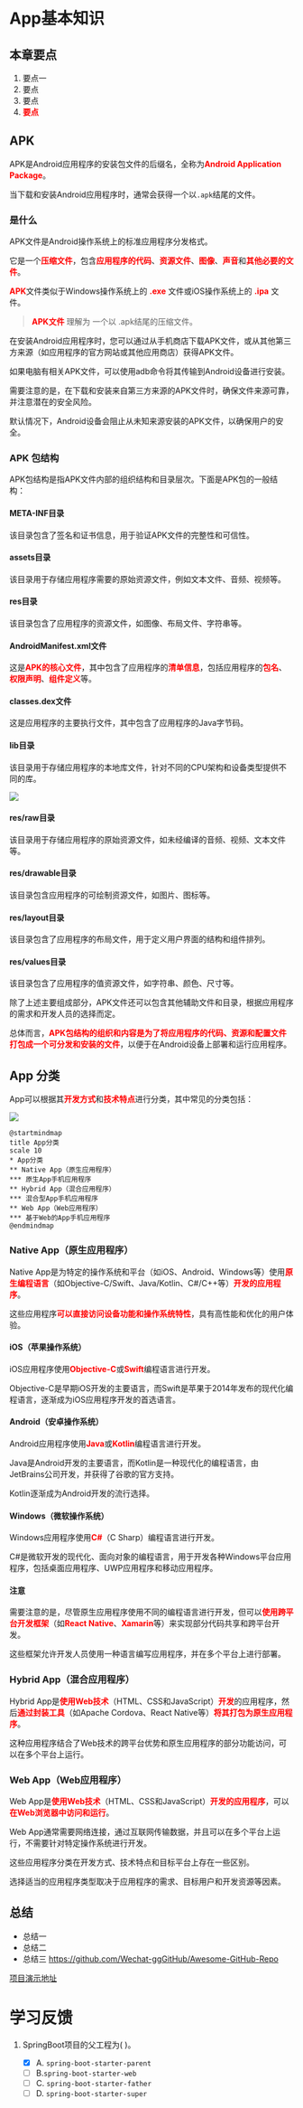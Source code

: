 # App基本知识
## 本章要点
1. 要点一
1. 要点
1. 要点
1. **要点**

## APK


APK是Android应用程序的安装包文件的后缀名，全称为**Android Application Package**。

当下载和安装Android应用程序时，通常会获得一个以`.apk`结尾的文件。

### 是什么

APK文件是Android操作系统上的标准应用程序分发格式。

它是一个**压缩文件**，包含**应用程序的代码**、**资源文件**、**图像**、**声音**和**其他必要的文件**。

**APK**文件类似于Windows操作系统上的 **.exe** 文件或iOS操作系统上的 **.ipa** 文件。

>**APK文件** 理解为 一个以 .apk结尾的压缩文件。

在安装Android应用程序时，您可以通过从手机商店下载APK文件，或从其他第三方来源（如应用程序的官方网站或其他应用商店）获得APK文件。

如果电脑有相关APK文件，可以使用adb命令将其传输到Android设备进行安装。

需要注意的是，在下载和安装来自第三方来源的APK文件时，确保文件来源可靠，并注意潜在的安全风险。

默认情况下，Android设备会阻止从未知来源安装的APK文件，以确保用户的安全。


### APK 包结构

APK包结构是指APK文件内部的组织结构和目录层次。下面是APK包的一般结构：

#### META-INF目录

该目录包含了签名和证书信息，用于验证APK文件的完整性和可信性。

#### assets目录

该目录用于存储应用程序需要的原始资源文件，例如文本文件、音频、视频等。

#### res目录

该目录包含了应用程序的资源文件，如图像、布局文件、字符串等。

#### AndroidManifest.xml文件

这是**APK的核心文件**，其中包含了应用程序的**清单信息**，包括应用程序的**包名**、**权限声明**、**组件定义**等。

#### classes.dex文件

这是应用程序的主要执行文件，其中包含了应用程序的Java字节码。

#### lib目录

该目录用于存储应用程序的本地库文件，针对不同的CPU架构和设备类型提供不同的库。


![](assets/20230522120151.png)

#### res/raw目录

该目录用于存储应用程序的原始资源文件，如未经编译的音频、视频、文本文件等。

#### res/drawable目录

该目录包含应用程序的可绘制资源文件，如图片、图标等。

#### res/layout目录

该目录包含了应用程序的布局文件，用于定义用户界面的结构和组件排列。

#### res/values目录

该目录包含了应用程序的值资源文件，如字符串、颜色、尺寸等。


除了上述主要组成部分，APK文件还可以包含其他辅助文件和目录，根据应用程序的需求和开发人员的选择而定。

总体而言，**APK包结构的组织和内容是为了将应用程序的代码、资源和配置文件打包成一个可分发和安装的文件**，以便于在Android设备上部署和运行应用程序。

## App 分类

App可以根据其**开发方式**和**技术特点**进行分类，其中常见的分类包括：

![](assets/20230522143112.png)

```plantuml
@startmindmap
title App分类
scale 10
* App分类
** Native App（原生应用程序）
*** 原生App手机应用程序
** Hybrid App（混合应用程序）
*** 混合型App手机应用程序
** Web App（Web应用程序）
*** 基于Web的App手机应用程序
@endmindmap
```

### Native App（原生应用程序）

Native App是为特定的操作系统和平台（如iOS、Android、Windows等）使用**原生编程语言**（如Objective-C/Swift、Java/Kotlin、C#/C++等）**开发的应用程序**。


这些应用程序**可以直接访问设备功能和操作系统特性**，具有高性能和优化的用户体验。

#### iOS（苹果操作系统）

iOS应用程序使用**Objective-C**或**Swift**编程语言进行开发。

Objective-C是早期iOS开发的主要语言，而Swift是苹果于2014年发布的现代化编程语言，逐渐成为iOS应用程序开发的首选语言。

#### Android（安卓操作系统）

Android应用程序使用**Java**或**Kotlin**编程语言进行开发。

Java是Android开发的主要语言，而Kotlin是一种现代化的编程语言，由JetBrains公司开发，并获得了谷歌的官方支持。

Kotlin逐渐成为Android开发的流行选择。

#### Windows（微软操作系统）

Windows应用程序使用**C#**（C Sharp）编程语言进行开发。

C#是微软开发的现代化、面向对象的编程语言，用于开发各种Windows平台应用程序，包括桌面应用程序、UWP应用程序和移动应用程序。

#### 注意

需要注意的是，尽管原生应用程序使用不同的编程语言进行开发，但可以**使用跨平台开发框架**（如**React Native**、**Xamarin**等）来实现部分代码共享和跨平台开发。

这些框架允许开发人员使用一种语言编写应用程序，并在多个平台上进行部署。


### Hybrid App（混合应用程序）

Hybrid App是**使用Web技术**（HTML、CSS和JavaScript）**开发**的应用程序，然后**通过封装工具**（如Apache Cordova、React Native等）**将其打包为原生应用程序**。

这种应用程序结合了Web技术的跨平台优势和原生应用程序的部分功能访问，可以在多个平台上运行。

### Web App（Web应用程序）

Web App是**使用Web技术**（HTML、CSS和JavaScript）**开发的应用程序**，可以**在Web浏览器中访问和运行**。

Web App通常需要网络连接，通过互联网传输数据，并且可以在多个平台上运行，不需要针对特定操作系统进行开发。



这些应用程序分类在开发方式、技术特点和目标平台上存在一些区别。

选择适当的应用程序类型取决于应用程序的需求、目标用户和开发资源等因素。

## 总结
- 总结一
- 总结二
- 总结三
https://github.com/Wechat-ggGitHub/Awesome-GitHub-Repo

[项目演示地址](https://github.com/testeru-pro/junit5-demo/tree/main/junit5-basic)


# 学习反馈

1. SpringBoot项目的父工程为( )。

   - [x] A. `spring-boot-starter-parent`
   - [ ] B.`spring-boot-starter-web`
   - [ ] C. `spring-boot-starter-father`
   - [ ] D. `spring-boot-starter-super`
<style>
  strong {
    color: red;
    font-weight: bolder;
  }
  .reveal blockquote {
    font-style: unset;
  }
</style>

